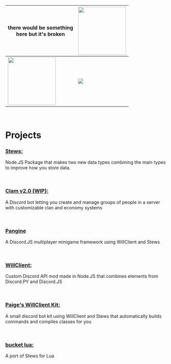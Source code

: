 | there would be something <br> here but it's broken | <img height=150 src="https://github-readme-stats-git-masterrstaa-rickstaa.vercel.app/api?username=paigeroid&theme=github_dark"> |
| ---- | ---- |
| <img height=150 src="https://github-profile-summary-cards.vercel.app/api/cards/profile-details?username=paigeroid&theme=github_dark"> | <img src="https://github-readme-stats.vercel.app/api/top-langs/?username=paigeroid&theme=github_dark">

<br>

# Projects

### **[Stews:](https://github.com/paigeroid/stews)** 
Node.JS Package that makes two new data types combining the main types to improve how you store data.

<br>

### **[Clam v2.0 (WIP):](https://github.com/paigeroid/Clam)** 
A Discord bot letting you create and manage groups of people in a server with customizable clan and economy systems

<br>

### **[Pangine](https://github.com/paigeroid/pangine)**
A Discord.JS multiplayer minigame framework using WillClient and Stews

<br>

### **[WillClient:](https://github.com/paigeroid/willclient)** 
Custom Discord API mod made in Node.JS that combines elements from Discord.PY and Discord.JS

<br>

### **[Paige's WillClient Kit:](https://github.com/paigeroid/paiges-wc-kit)** 
A small discord bot kit using WillClient and Stews that automatically builds commands and compiles classes for you

<br>

### **[bucket lua:](https://github.com/paigeroid/bucket-lua)**
A port of Stews for Lua
